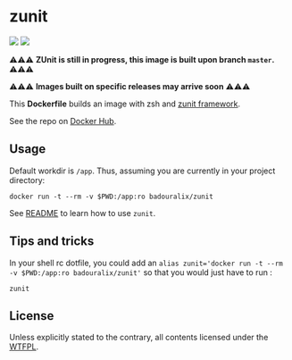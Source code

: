 zunit
=====

[![](https://images.microbadger.com/badges/version/badouralix/zunit.svg)](https://microbadger.com/images/badouralix/zunit "Get your own version badge on microbadger.com") [![](https://images.microbadger.com/badges/image/badouralix/zunit.svg)](https://microbadger.com/images/badouralix/zunit "Get your own image badge on microbadger.com")


⚠️⚠️⚠️  **ZUnit is still in progress, this image is built upon branch `master`.** ⚠️⚠️⚠️

⚠️⚠️⚠️            **Images built on specific releases may arrive soon**           ⚠️⚠️⚠️

This **Dockerfile** builds an image with zsh and [zunit framework](https://github.com/molovo/zunit).

See the repo on [Docker Hub](https://hub.docker.com/r/badouralix/zunit/).


## Usage

Default workdir is `/app`.
Thus, assuming you are currently in your project directory:

```
docker run -t --rm -v $PWD:/app:ro badouralix/zunit
```

See [README](https://github.com/molovo/zunit/blob/master/README.md) to learn how to use `zunit`.


## Tips and tricks

In your shell rc dotfile, you could add an `alias zunit='docker run -t --rm -v $PWD:/app:ro badouralix/zunit'`
so that you would just have to run :

```
zunit
```


## License

Unless explicitly stated to the contrary, all contents licensed under the [WTFPL](https://github.com/badouralix/dockerfiles/blob/master/LICENSE).

